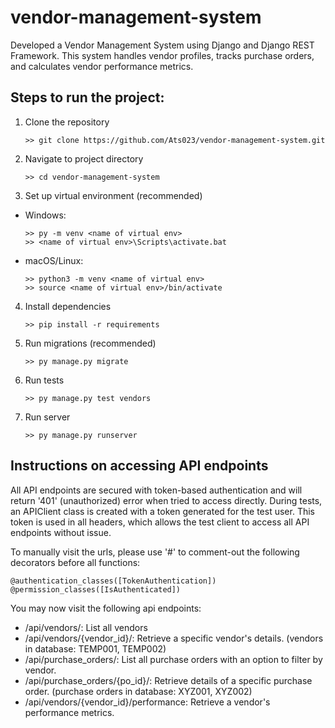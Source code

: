 
# vendor-management-system
Developed a Vendor Management System using Django and Django REST Framework. This system handles vendor profiles, tracks purchase orders, and calculates vendor performance metrics.

## Steps to run the project:

1. Clone the repository
    ```
    >> git clone https://github.com/Ats023/vendor-management-system.git
    ```

2. Navigate to project directory
	```
	>> cd vendor-management-system
	```
3. Set up virtual environment (recommended)
- Windows:
	```
	>> py -m venv <name of virtual env>
	>> <name of virtual env>\Scripts\activate.bat
	```
- macOS/Linux:
	```
	>> python3 -m venv <name of virtual env>
	>> source <name of virtual env>/bin/activate
	```
4. Install dependencies
	```
	>> pip install -r requirements
	```
5. Run migrations (recommended)
	```
	>> py manage.py migrate
	```
6. Run tests
	```
	>> py manage.py test vendors
	```
7. Run server
	```
	>> py manage.py runserver
	```
## Instructions on accessing API endpoints
All API endpoints are secured with token-based authentication and will return '401' (unauthorized) error when tried to access directly. During tests, an APIClient class is created with a token generated for the test user. This token is used in all headers, which allows the test client to access all API endpoints without issue.

To manually visit the urls, please use '#' to comment-out the following decorators before all functions:
```
@authentication_classes([TokenAuthentication])
@permission_classes([IsAuthenticated])
```
You may now visit the following api endpoints:
- /api/vendors/: List all vendors
- /api/vendors/{vendor_id}/: Retrieve a specific vendor's details. (vendors in database: TEMP001, TEMP002)
- /api/purchase_orders/: List all purchase orders with an option to filter by
vendor.
- /api/purchase_orders/{po_id}/: Retrieve details of a specific purchase order. (purchase orders in database: XYZ001, XYZ002)
- /api/vendors/{vendor_id}/performance: Retrieve a vendor's performance
metrics.